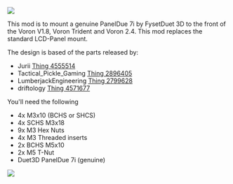 ![](./Pictures/Foto1.jpg)

This mod is to mount a genuine PanelDue 7i by FysetDuet 3D to the front of the Voron V1.8, Voron Trident and Voron 2.4. This mod replaces the standard LCD-Panel mount.

The design is based of the parts released by:
- Jurii [Thing 4555514](https://www.thingiverse.com/thing:4555514)
- Tactical_Pickle_Gaming [Thing 2896405](https://www.thingiverse.com/thing:2896405)
- LumberjackEngineering [Thing 2799628](https://www.thingiverse.com/thing:2799628)
- driftology [Thing 4571677](https://www.thingiverse.com/thing:4571677)

You'll need the following

- 4x M3x10 (BCHS or SHCS)
- 4x SCHS M3x18
- 9x M3 Hex Nuts 
- 4x M3 Threaded inserts
- 2x BCHS M5x10
- 2x M5 T-Nut
- Duet3D PanelDue 7i (genuine)

![](./Pictures/NewCut.PNG)
